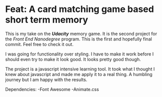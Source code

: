 # Feat: A card matching game based short term memory

This is my take on the **_Udacity_** memory game. It is the second
project for the *Front End Nanodegree* program. This is the 
first and hopefully final commit. Feel free to check it out.

I was going for functionality over styling. I have to make it
work before I should even try to make it look good. It looks
pretty good though.

The project is a javascript intensive learning tool. It took
what I thought I knew about javascript and made me apply it 
to a real thing. A humbling journey but I am happy with the
results.

Dependencies:
 -Font Awesome
 -Animate.css
	